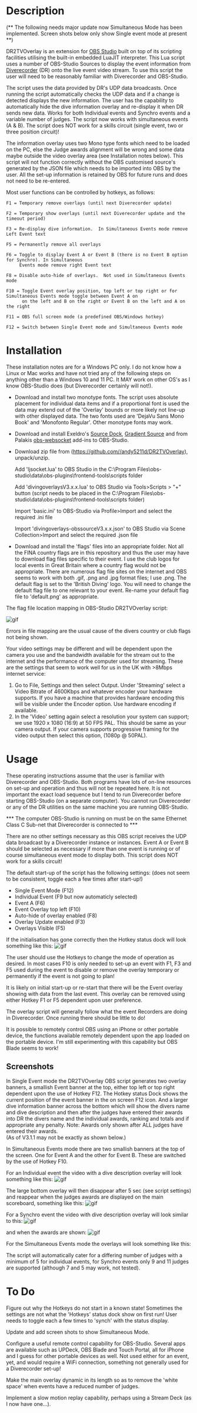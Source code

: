 # Description
(** The following needs major update now Simultaneous Mode has been implemented.  Screen shots below only show Single event
mode at present **)

DR2TVOverlay is an extension for [OBS Studio](https://obsproject.com/) built on top of its scripting facilities utilising the built-in embedded LuaJIT
interpreter. This Lua script uses a number of OBS-Studio Sources to display the event information from [Diverecorder](https://www.diverecorder.co.uk) (DR) onto
the live event video stream.  To use this script the user will need to be reasonably familiar with Diverecorder and OBS-Studio.

The script uses the data provided by DR's UDP data broadcasts.  Once running the script automatically checks the UDP data
and if a change is detected displays the new information.  The user has the capability to automatically hide the dive 
information overlay and re-display it when DR sends new data.  Works for both Individual events and Synchro events and a 
variable number of judges.  The script now works with simultaneous events (A & B).  The script does NOT work for a skills
circuit (single event, two or three position circuit)!

The information overlay uses two Mono type fonts which need to be loaded on the PC, else the Judge awards alignment will
be wrong and some data maybe outside the video overlay area (see Installation notes below).  This script will not function 
correctly without the OBS customised source's generated by the JSON file which needs to be imported into OBS by the user.
All the set-up information is retained by OBS for future runs and does not need to be re-entered.

Most user functions can be controlled by hotkeys, as follows:

    F1 = Temporary remove overlays (until next Diverecorder update)

    F2 = Temporary show overlays (until next Diverecorder update and the timeout period)

    F3 = Re-display dive information.  In Simultaneous Events mode remove Left Event text

    F5 = Permanently remove all overlays

    F6 = Toggle to display Event A or Event B (there is no Event B option for Synchro). In Simultaneous
         Events mode remove right Event text

    F8 = Disable auto-hide of overlays.  Not used in Simultaneous Events mode

    F10 = Toggle Event overlay position, top left or top right or for Simultaneous Events mode toggle between Event A on 
          on the left and B on the right or Event B on the left and A on the right

    F11 = OBS full screen mode (a predefined OBS/Windows hotkey)
    
    F12 = Switch between Single Event mode and Simultaneous Events mode

# Installation 
These installation notes are for a Windows PC only.  I do not know how a Linux or Mac works and have not tried any of the
following steps on anything other than a Windows 10 and 11 PC.  It MAY work on other OS's as I know OBS-Studio does (but 
Diverecorder certainly will not!).  

- Download and install two monotype fonts.   The script uses absolute placement for individual data items and if a
proportional font is used the data may extend out of the 'Overlay' bounds or more likely not line-up with other displayed 
data.  The two fonts used are 'DejaVu Sans Mono Book' and 'Monofonto Regular'.  Other monotype fonts may work.

- Download and install Exeldro's [Source Dock](https://obsproject.com/forum/resources/source-dock.1317/), [Gradient Source](https://obsproject.com/forum/resources/gradient-source.1172/) and from Palakis [obs-websocket](https://obsproject.com/forum/resources/obs-websocket-remote-control-obs-studio-from-websockets.466/) add-ins to OBS-Studio.

- Download zip file from (https://github.com//andy5211d/DR2TVOverlay), unpack/unzip.

    Add 'ljsocket.lua' to OBS Studio in the C:\Program Files\obs-studio\data\obs-plugins\frontend-tools\scripts folder

    Add 'divingoverlaysV3.x.x.lua' to OBS Studio via Tools>Scripts > "+" button (script needs to be placed in 
    the C:\Program Files\obs-studio\data\obs-plugins\frontend-tools\scripts folder)

    Import 'basic.ini' to OBS-Studio via Profile>Import and select the required .ini file

    Import 'divingoverlays-obssourceV3.x.x.json' to OBS Studio via Scene Collection>Import and select the required .json file

- Download and install the 'flags' files into an appropriate folder.  Not all the FINA country flags are in this repository
and thus the user may have to download flag files specific to their event.  I use the club logos for local events in Great
Britain where a country flag would not be appropriate.  There are numerous flag file sites on the internet and OBS seems to
work with both .gif, .png and .jpg format files; I use .png.  The default flag is set to the 'British Diving' logo. You
will need to change the default flag file to one relevant to your event.   Re-name your default flag file to 'default.png'
as appropriate.

The flag file location mapping in OBS-Studio DR2TVOverlay script:

![gif](/gifs/OBSscriptfilelocations.gif)

Errors in file mapping are the usual cause of the divers country or club flags not being shown.   

Your video settings may be different and will be dependent upon the camera you use and the bandwidth available for the stream
out to the internet and the performance of the computer used for streaming.  These are the settings that seem to work well
for us in the UK with >8Mbps internet service:  

1. Go to File, Settings and then select Output. Under 'Streaming' select a Video Bitrate of 4600Kbps and whatever encoder your
hardware supports.  If you have a machine that provides hardware encoding this will be visible under the Encoder option. Use
hardware encoding if available.   
2. In the 'Video' setting again select a resolution your system can support; we use 1920 x 1080 (16:9) at 50 FPS PAL.  This
should be same as your camera output.  If your camera supports progressive framing for the video output then select this
option, (1080p @ 50PAL).  

# Usage
These operating instructions assume that the user is familiar with Diverecorder and OBS-Studio.  Both programs have lots of
on-line resources on set-up and operation and thus will not be repeated here.  It is not important the exact load sequence 
but I tend to run Diverecorder before starting OBS-Studio (on a separate computer).  You cannot run Diverecorder or any of 
the DR utilities on the same machine you are running OBS-Studio.

*** The computer OBS-Studio is running on must be on the same Ethernet Class C Sub-net that Diverecorder is connected to ***

There are no other settings necessary as this OBS script receives the UDP data broadcast by a Diverecorder instance or 
instances.  Event A or Event B should be selected as necessary if more than one event is running or of course simultaneous 
event mode to display both.  This script does NOT work for a skills circuit!

The default start-up of the script has the following settings: (does not seem to be consistent, toggle each a few times 
after start-up!)
- Single Event Mode (F12)
- Individual Event (F9 but now automaticly selected)
- Event A (F6)
- Event Overlay top left (F10)
- Auto-hide of overlay enabled (F8)
- Overlay Update enabled (F3)
- Overlays Visible (F5)

If the initialisation has gone correctly then the Hotkey status dock will look something like this:
![gif](/gifs/hotkeystatusdock.gif)

The user should use the Hotkeys to change the mode of operation as desired.  In most cases F10 is only needed
to set-up an event with F1, F3 and F5 used during the event to disable or remove the overlay temporary or permanently
if the event is not going to plan!  

It is likely on initial start-up or re-start that there will be the Event overlay showing with data from the last event.
This overlay can be removed using either Hotkey F1 or F5 dependent upon user preference.  

The overlay script will generally follow what the event Recorders are doing in Diverecorder.  Once running there should be
little to do!

It is possible to remotely control OBS using an iPhone or other portable device, the functions available remotely dependent
upon the app loaded on the portable device.  I'm still experimenting with this capability but OBS Blade seems to work!  

## Screenshots

In Single Event mode the DR2TVOverlay OBS script generates two overlay banners, a smallish Event banner at the top, either
top left or top right dependent upon the use of Hotkey F12.  The Hotkey status Dock shows the current position of the event
banner in the on screen F12 icon.  And a larger dive information banner across the bottom which will show the divers name
and dive description and then after the judges have entered their awards into DR the divers name and the individual awards,
ranking and totals and if appropriate any penalty.  Note: Awards only shown after ALL judges have entered their awards.  
(As of V3.1.1 may not be exactly as shown below.)  

In Simultaneous Events mode there are two smallish banners at the top of the screen.  One for Event A and the other for
Event B.  These are switched by the use of Hotkey F10.

For an Individual event the video with a dive description overlay will look something like this:
![gif](/gifs/IndividualDescription.gif)

The large bottom overlay will then disappear after 5 sec (see script settings) and reappear when the judges awards are
displayed on the main scoreboard, something like this:
![gif](/gifs/IndividualAwards.gif)

For a Synchro event the video with dive description overlay will look similar to this:
![gif](/gifs/SynchroDescription.gif)

and when the awards are shown:
![gif](/gifs/SynchroAwards.gif)

For the Simultaneous Events mode the overlays will look something like this:


The script will automatically cater for a differing number of judges with a minimum of 5 for individual events, for
Synchro events only 9 and 11 judges are supported (although 7 and 5 may work, not tested).  

# To Do

Figure out why the Hotkeys do not start in a known state!  Sometimes the settings are not what the 'Hotkeys' status dock
show on first run!  User needs to toggle each a few times to 'synch' with the status display.  

Update and add screen shots to show Simultaneous Mode.

Configure a useful remote control capability for OBS-Studio.  Several apps are available such as UPDeck, OBS Blade and
Touch Portal, all for iPhone and I guess for other portable devices as well.  Not used either for an event, yet, and would
require a WiFi connection, something not generally used for a Diverecorder set-up!

Make the main overlay dynamic in its length so as to remove the 'white space' when events have a reduced number of judges.

Implement a slow motion replay capability, perhaps using a Stream Deck (as I now have one...).
